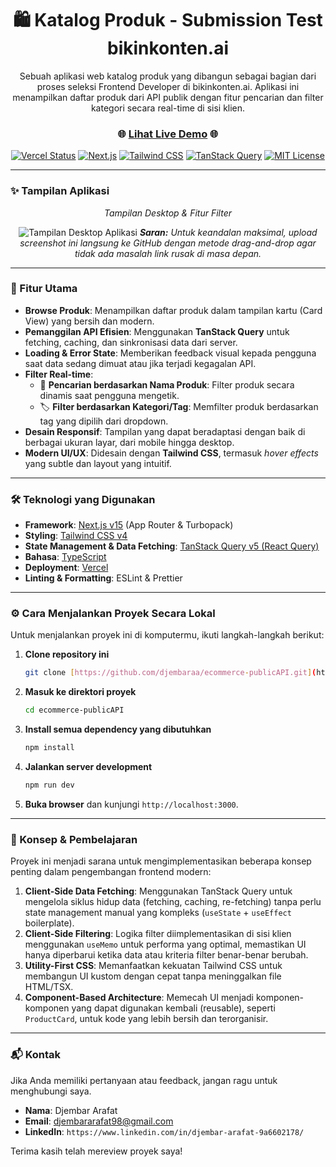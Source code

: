 <div align="center">

# 🛍️ Katalog Produk - Submission Test bikinkonten.ai

<p>Sebuah aplikasi web katalog produk yang dibangun sebagai bagian dari proses seleksi Frontend Developer di bikinkonten.ai. Aplikasi ini menampilkan daftar produk dari API publik dengan fitur pencarian dan filter kategori secara real-time di sisi klien.</p>

### 🌐 **[Lihat Live Demo](https://ecommerce-public-api.vercel.app/)** 🌐

</div>

<div align="center">

[![Vercel Status](https://img.shields.io/badge/Vercel-live-green?logo=vercel)](https://ecommerce-public-api.vercel.app/)
[![Next.js](https://img.shields.io/badge/Next.js-15-black?logo=next.js)](https://nextjs.org/)
[![Tailwind CSS](https://img.shields.io/badge/Tailwind_CSS-4-blue?logo=tailwindcss&logoColor=white)](https://tailwindcss.com/)
[![TanStack Query](https://img.shields.io/badge/TanStack_Query-v5-FF4154?logo=react-query&logoColor=white)](https://tanstack.com/query/latest)
[![MIT License](https://img.shields.io/badge/License-MIT-green.svg)](https://choosealicense.com/licenses/mit/)

</div>

---

### ✨ Tampilan Aplikasi

<div align="center">

*Tampilan Desktop & Fitur Filter*

![Tampilan Desktop Aplikasi](https://github.com/user-attachments/assets/5e1e7ce0-cc92-4db9-b25e-e897145f9492)
_**Saran:** Untuk keandalan maksimal, upload screenshot ini langsung ke GitHub dengan metode drag-and-drop agar tidak ada masalah link rusak di masa depan._

</div>

---

### 🚀 Fitur Utama

-   **Browse Produk**: Menampilkan daftar produk dalam tampilan kartu (Card View) yang bersih dan modern.
-   **Pemanggilan API Efisien**: Menggunakan **TanStack Query** untuk fetching, caching, dan sinkronisasi data dari server.
-   **Loading & Error State**: Memberikan feedback visual kepada pengguna saat data sedang dimuat atau jika terjadi kegagalan API.
-   **Filter Real-time**:
    -   🔎 **Pencarian berdasarkan Nama Produk**: Filter produk secara dinamis saat pengguna mengetik.
    -   🏷️ **Filter berdasarkan Kategori/Tag**: Memfilter produk berdasarkan tag yang dipilih dari dropdown.
-   **Desain Responsif**: Tampilan yang dapat beradaptasi dengan baik di berbagai ukuran layar, dari mobile hingga desktop.
-   **Modern UI/UX**: Didesain dengan **Tailwind CSS**, termasuk *hover effects* yang subtle dan layout yang intuitif.

---

### 🛠️ Teknologi yang Digunakan

* **Framework**: [Next.js v15](https://nextjs.org/) (App Router & Turbopack)
* **Styling**: [Tailwind CSS v4](https://tailwindcss.com/)
* **State Management & Data Fetching**: [TanStack Query v5 (React Query)](https://tanstack.com/query/latest)
* **Bahasa**: [TypeScript](https://www.typescriptlang.org/)
* **Deployment**: [Vercel](https://ecommerce-public-api.vercel.app/)
* **Linting & Formatting**: ESLint & Prettier

---

### ⚙️ Cara Menjalankan Proyek Secara Lokal

Untuk menjalankan proyek ini di komputermu, ikuti langkah-langkah berikut:

1.  **Clone repository ini**
    ```bash
    git clone [https://github.com/djembaraa/ecommerce-publicAPI.git](https://github.com/djembaraa/ecommerce-publicAPI.git)
    ```

2.  **Masuk ke direktori proyek**
    ```bash
    cd ecommerce-publicAPI
    ```

3.  **Install semua dependency yang dibutuhkan**
    ```bash
    npm install
    ```

4.  **Jalankan server development**
    ```bash
    npm run dev
    ```

5.  **Buka browser** dan kunjungi `http://localhost:3000`.

---

### 🧠 Konsep & Pembelajaran

Proyek ini menjadi sarana untuk mengimplementasikan beberapa konsep penting dalam pengembangan frontend modern:

1.  **Client-Side Data Fetching**: Menggunakan TanStack Query untuk mengelola siklus hidup data (fetching, caching, re-fetching) tanpa perlu state management manual yang kompleks (`useState` + `useEffect` boilerplate).
2.  **Client-Side Filtering**: Logika filter diimplementasikan di sisi klien menggunakan `useMemo` untuk performa yang optimal, memastikan UI hanya diperbarui ketika data atau kriteria filter benar-benar berubah.
3.  **Utility-First CSS**: Memanfaatkan kekuatan Tailwind CSS untuk membangun UI kustom dengan cepat tanpa meninggalkan file HTML/TSX.
4.  **Component-Based Architecture**: Memecah UI menjadi komponen-komponen yang dapat digunakan kembali (reusable), seperti `ProductCard`, untuk kode yang lebih bersih dan terorganisir.

---

### 📬 Kontak

Jika Anda memiliki pertanyaan atau feedback, jangan ragu untuk menghubungi saya.

-   **Nama**: Djembar Arafat
-   **Email**: djembararafat98@gmail.com
-   **LinkedIn**: `https://www.linkedin.com/in/djembar-arafat-9a6602178/`

Terima kasih telah mereview proyek saya!
